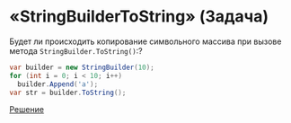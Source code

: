 # «StringBuilderToString» (Задача)

Будет ли происходить копирование символьного массива при вызове метода `StringBuilder.ToString()`:?

```cs
var builder = new StringBuilder(10);
for (int i = 0; i < 10; i++)
  builder.Append('a');
var str = builder.ToString();
```

[Решение](./StringBuilderToString-S.md)